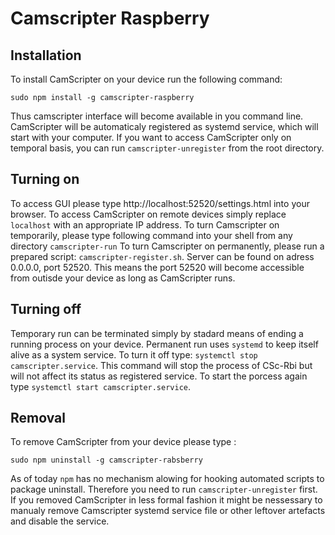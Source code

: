 # Camscripter Raspberry

## Installation

To install CamScripter on your device run the following command:
```
sudo npm install -g camscripter-raspberry
```
Thus camscripter interface will become available in you command line.
CamScripter will be automaticaly registered as systemd service, which will start with your computer.
If you want to access CamScripter only on temporal basis, you can run `camscripter-unregister` from the root directory.

## Turning on
To access GUI please type http://localhost:52520/settings.html into your browser.
To access CamScripter on remote devices simply replace `localhost` with an appropriate IP address.
To turn Camscripter on temporarily, please type following command into your shell from any directory `camscripter-run`
To turn Camscripter on permanently, please run a prepared script: `camscripter-register.sh`.
Server can be found on adress 0.0.0.0, port 52520. This means the port 52520 will become accessible from outisde your device as long as CamScripter runs.


## Turning off
Temporary run can be terminated simply by stadard means of ending a running process on your device.
Permanent run uses `systemd` to keep itself alive as a system service. To turn it off type: `systemctl stop camscripter.service`. This command will stop the process of CSc-Rbi but will not affect its status as registered service.
To start the porcess again type `systemctl start camscripter.service`.

## Removal
To remove CamScripter from your device please type :
```
sudo npm uninstall -g camscripter-rabsberry
```
As of today `npm` has no mechanism alowing for hooking automated scripts to package uninstall. Therefore you need to run ```camscripter-unregister``` first.
If you removed CamScripter in less formal fashion it might be nessessary to manualy remove Camscripter systemd service file or other leftover artefacts and disable the service.